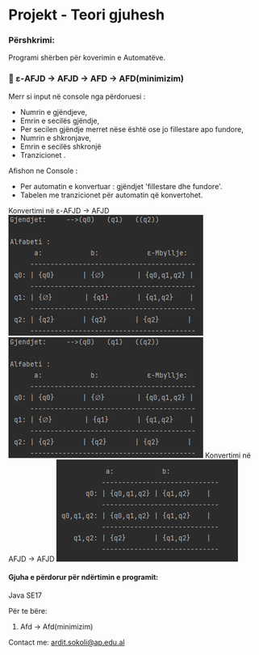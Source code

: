 # Projekt - Teori gjuhesh

### Përshkrimi:
Programi shërben për koverimin e Automatëve.
### 📕 ε-AFJD -> AFJD -> AFD -> AFD(minimizim)

Merr si input në console nga përdoruesi :
- Numrin e gjëndjeve,
- Emrin e secilës gjëndje,
- Per secilen gjëndje merret nëse është ose jo fillestare apo fundore,
- Numrin e shkronjave,
- Emrin e secilës shkronjë
- Tranzicionet .

Afishon ne Console :

- Per automatin e konvertuar : gjëndjet 'fillestare dhe fundore'.
- Tabelen me tranzicionet për automatin që konvertohet.

Konvertimi në ε-AFJD -> AFJD
![plot](./foto/e-afjd.png)
![plot](./foto/e-afjd.png)
Konvertimi në AFJD -> AFJD
![plot](./foto/afd.png)

#### Gjuha e përdorur për ndërtimin e programit:
Java SE17  

Për te bëre:
1. Afd -> Afd(minimizim)

Contact me:  [ardit.sokoli@ap.edu.al](mailto:ardit.sokoli@ap.edu.al?subject=[GitHub]%20Source%20Han%20Sans)